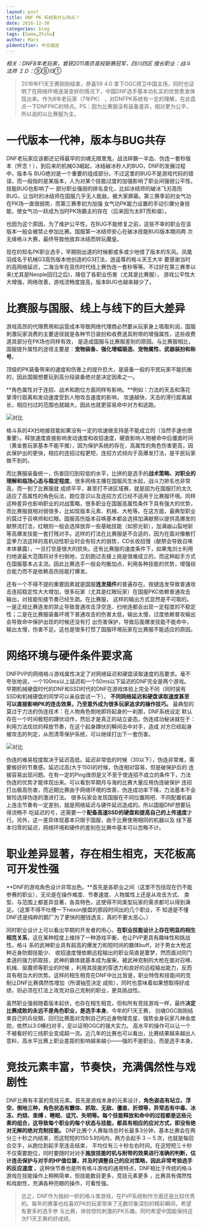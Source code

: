 ```yaml
---
layout: post
title: DNF PK 系统有什么特点？
date: 2016-12-30
categories: blog
tags: [Game,Zhihu]
author: Mars
pIdentifier: 中文缩进
---
```


*相关：DNF8年老玩家，曾获2011南京高校联赛冠军，四川四区 擅长职业：战斗法师 ＩＤ：⑨⑨归①*

>2016年F1天王赛刚刚结束，恭喜59 4:0 拿下OGC捍卫中国主场，同时也证明了在网络环境逐渐变好的情况下，中国DNF选手基本功扎实的优势愈发体现出来。作为8年老玩家（7年PK）
，对DNFPK系统有一定的理解，在此盘点一下DNFPKC的特点。PS：因为比赛服没有装备差异，相对更为公平，所以说的以比赛服为主。

# 一代版本一代神，版本与BUG共存
DNF老玩家应该都还记得最早的剑魂无限里鬼，战法碎霸一半血、伪连一套秒版本（怀念！），到后来的机械G3崛起，冰结破冰秒人的BUG，DNF的发展过程中，版本与
BUG绝对是一个重要的组成部分。不过这里的BUG不是游戏代码的错误，而一般指的是某版本，人为对某个技能过度的加强影响了职业间强弱公平性。技能BUG也影响了一
部分职业强弱的排名变化，比如冰结师的破冰飞刃高伤BUG，让当时的冰结师在国服几乎无人能敌，被大家屏蔽。第三赛季前的女气功在PK场一直很弱势，而第三赛季初为加强
女气功PK能力设置的手动引爆分身技能，使女气功一跃成为当时PK场霸主的存在（后来因为太BT而和谐）。

也因为这个原因，为了维护公平性，在BUG不能修复之前，这些不幸的职业在该版本一般会被禁止参加比赛。国服第一冰结师安心在破冰技能BUG版本期间两
次无缘格斗大赛，最终导致他放弃冰结而转玩魔皇。

现在的知名PK职业选手，早期刚出道的时候都或多或少地借了版本的东风。凤凰羽成名于机械G3高伤版本他创造的G3打法，逍遥尊的格斗天王大半
要感谢当时的高网络延迟，二海当年在高伤时代线上赛伪连一套秒等等。不过好在第三赛季以来(尤其是Neople回归之后)，降低了各职业伤害（尤其是比赛服），
游戏公平性大大增强，网络改善，游戏流畅度提高，版本BUG也越来越少了。

# 比赛服与国服、线上与线下的巨大差异
游戏高昂的代理费用和运营成本导致网络代理商必然要从玩家身上吸取利润，国服刺激玩家消费的主要途径就是各种节日装扮和收费道具附带的增强属性，这些收费道具部分在PK场也同样有效，
是造成国服与比赛服差别的原因。与比赛服相比，国服提升属性的途径主要是：**宠物装备、强化增幅锻造、宠物属性、武器装扮和称号**。

顶级的PK装备带来的速度和伤害上的提升巨大，是装备一般的平民玩家不能抗衡的，因此国服想要玩到高分段装备绝对是决定因素之一。

**角色属性对于连招、战术和跑位方面同样有影响。**例如：力法的天击和落花掌滑行距离和发动速度受到人物攻击速度的影响，
攻速越快，天击的滑行距离越长，相应扫过的范围也就越大，因此也就更容易命中对方和逃跑。

![对比](/assets/pics/blogPics/20161230dnf/2.jpg '2.jpg')

格斗系的4X扫地接技能如果没有一定的攻速做支持是不能成立的（当然手速也很重要）。释放速度直接影响发动速度和收招速度，硬直影响人物被命中后僵直时间（黄金套玩家基本不能平推），因为保护系统的存在，高属性的角色伤害更高，因此保护出的更快，相应的连招过程更短，连招方式倾向于高爆发打法，是平民玩家做不到的。

而比赛服装备统一，伤害回归到较低的水平，比拼的是选手的**战术策略、对职业的理解和临场心态与稳定程度**。很多网络主播在国服风生水起，战斗力排名也非常高，而一到了比赛服就
成绩平平，甚至打不进区域赛，就是因为在国服打的太久适应了高属性的角色玩法，跑位意识以及连招方式已经不适用于比赛服环境。同样这种差异也影响职业的对战策略，很多职业在国服高属性条件下具有强大的优势，而比赛服就相对弱很多，比如现版本元素、机械、大枪等。在这方面，最典型职业的莫过于召唤师和红眼。国服高伤版本召唤基本都会选择加满献祭以提供高爆发的献祭流打法，红眼则一般会选择放弃一些基础技能（如邪光斩），加满崩山裂地斩等高爆发技能一套打残对手。这样的打法在比赛服是不合适的，因为在面对像散打蓝拳力法这样的高机动性职业时会有较大的弱势，CD长收招慢（献祭会导致召唤本体暴露），一旦打空是很大的损失。还有比赛服的速度条件下，如果鬼剑士利用扫地波最大范围将对手扫倒地，立刻跑过去接上挑是很难成立的，而这种起手方式在国服基本占主流。因此比赛选手一般会均衡加点，利用各种技能的优势，增强综合能力而不是依赖高伤技能打爆发。

还有一个不得不提的重要因素就是国服**连发插件**的普遍存在。按键连发导致普通攻击连招稳定性大大增加，很多玩家（尤其是红眼玩家）在国服PKC依赖普通攻击输出，对技能衔接节奏已经生疏。在比赛服，
这样的输出方式显然是不可取的。一是正规比赛连发的禁止导致普通攻击浮空连、扫地连都会出现一定程度的不稳定性；二是在比赛服装备环境下普通攻击的伤害太低，输出太慢，过度依赖普攻输出会导致命中保护出现的时候还没有打
出伤害保护，导致后面爆发技能不能命中，输出太慢，伤害不足。这也是很多打惯了国服环境玩家在比赛服不能适应的原因。

# 网络环境与硬件条件要求高
DNFPVP的网络格斗游戏属性决定了对网络延迟和硬盘读取速度的高要求。毫不夸张地说，一个100ms以上延迟和一个50ms以下延迟的DNF完全是两个游戏。
早期机械硬盘时代的DNF和SSD时代的DNF在游戏体验上完全不同（同时装有SSD和机械硬盘的同学可以亲自尝试一下）。
**不同网络延迟和硬盘读取速度甚至
可以直接影响PK的连击效果，乃至意外成为很多玩家追求的操作技巧。**
最典型的莫过于力法的伪连技术：在人物角色倒地即将起身的一刹那，DNF系统设定
默认存在一个时间极短的蹲伏动作，然后才是真正的站立姿态。伪连成功秘诀就在于：利用力法炫纹的释放节奏，在这个起身蹲伏的瞬间击中对手，造成
对方已经起身被攻击的判定，从而清零保护系统，可以继续打出下一套伤害。

![对比](/assets/pics/blogPics/20161230dnf/1.jpg '3.jpg')

伪连的难易程度取决于延迟高低。延迟非常低的时候（30以下），伪连非常难，需要极好的节奏感。延迟过高(大于150)的时候，伪连相对容易，但是破保护后的
连接容易出现问题。在有一定的Ping值但是又不至于使连招不成立的条件下，力法伪连的优势才能体现出来。可以看到早期月与海的比赛大量应用伪连破保护
连招打出极高伤害，而近期比赛由于网络环境的改善，伪连成功率下降，力法基本不会冒险选择伪连的激进打法。
很多玩家会发现国服在不同位置网吧、不同配置机器上连击节奏有一定差别，就是网络延迟与硬件延迟造成的。所以国服DNF想要玩得流畅不
吃延迟的亏，还需要一个**配备高速SSD的硬盘和提高自己的上传速度**才行。另外，这一差异体现基本只限于国服，由于比赛使用相同的机器以及
线下基本归零的延迟，网络环境和硬件的差别在比赛中基本可以忽略不计。

# 职业差异显著，存在相生相克，天花板高可开发性强
**DNF的游戏角色设计非常出色。**首先是各职业之间（这里不包括现在仍不能参赛的职业），无论是在操作难度、节奏速度、人物属性上还是从攻击方式、
类型、与范围上都差异显著，各具特色，这使得不同类型玩家的需求都可以得到满足。（这里不得不吐槽一下nexon接盘的那段时间出的几个职业，不
知道是不懂DNF还是纯粹的鹅厂为了更快的圈钱透支，真的不要太恶心。）

同时职业设计上可以看出早期的开发者的用心，**在职业技能设计上存在明显的相生相克关系**，这在某种程度上维持了一种游戏平衡，也让PVP更具有趣味性和挑战性。格斗
系的武神职业具有超高的爆发力和短时间的霸体buff，对于男女大枪这种近身防御技能少、
收招速度慢依赖远程输出的职业简直是噩梦，然而面对同门柔道的强力抓取技，武神的霸体就基本成为废柴。被武神克制的大枪在面对召唤、机械、驱魔师等职业的时候
，利用其技能的穿透力和良好的远程输出能力，反而具有相当大的优势。这样的相生相克在DNF中比比皆是，职业特性和技能间的克制让DNF比赛偶然性增加（所谓抽签决定
成败），同时也意味着如果想取得好成绩，则必须在打法上攻克对自己克制的职业，更具挑战性。

虽然职业强弱随着版本起伏，也存在相生相克，但和所有竞技游戏一样，最终**决定比赛成败的永远不是角色职业，是选手本身**。今年的F1天王赛，
剑魂OGC刚刚结束自己的兵役期，回归比赛面对克制自己的近身物理克星、强势金身玩家凡神金度勋，依然以3:0横扫对手，足以证明OGC的强大实力。
高水平的操作可以让一个不被看好的三线职业变成超一流。近几年的比赛也可以看出，比赛结果越来越出人意料，高水平比赛上职业差距的影响越来越小——强的不是职业，而是选手本身。

# 竞技元素丰富，节奏快，充满偶然性与戏剧性
DNF比赛有丰富的竞技元素。首先是游戏本身的元素设计，**角色姿态有站立、浮空、倒地三种，角色状态有霸体、抓取、无敌、僵直、折颈等，异常态有中毒、冰冻、灼烧、束缚
、睡眠、诅咒、失明等。每个技能释放和命中的过程都是这些元素的组合，这导致每个职业的每个状态与技能，都具有相应的应对方式，即没有绝对无解的绝对克制技能。**
DNF比赛个人赛每场总时长最多3分钟，基本比赛会在两分三十秒之内结束，而这短短的150Ｓ时间内，两方会起手３－５次，也就是每回合交手，从跑位到起手至连击结束，
平均仅有三十秒左右时间。在这短短三十秒不仅需要跑位，同时要随时对对手**施放技能时机与附带的效果进行准确的判断，估计连击保护与对手的HP值位置，并及时调整自己的应对策略，因此非常考验选手的反应速度**
。这种快节奏也是所有格斗游戏的通用特点，DNF相比于传统的格斗游戏在技能操作上稍稍简单，但技能数目更多，竞技元素更多
，比赛具有偶然性和戏剧性，充满各种亮眼的操作，可看性强。

> 总之，DNF作为独树一帜的格斗类游戏，在PVP系统制作方面还是比较优秀的。每年的赛事也给喜欢PK的玩家带来了无数印象深刻的精彩瞬间，希望有更多的选手参
与比赛，体验惊险刺激的PK乐趣。同时希望中国能保持这次F1天王赛的好成绩。